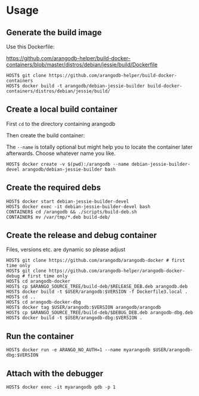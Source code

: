 # Usage

## Generate the build image

Use this Dockerfile:

https://github.com/arangodb-helper/build-docker-containers/blob/master/distros/debian/jessie/build/Dockerfile

```
HOST$ git clone https://github.com/arangodb-helper/build-docker-containers
HOST$ docker build -t arangodb/debian-jessie-builder build-docker-containers/distros/debian/jessie/build/
```

## Create a local build container

First `cd` to the directory containing arangodb

Then create the build container:

The `--name` is totally optional but might help you to locate the container later afterwards.
Choose whatever name you like.

```
HOST$ docker create -v $(pwd):/arangodb --name debian-jessie-builder-devel arangodb/debian-jessie-builder bash
```

## Create the required debs

```
HOST$ docker start debian-jessie-builder-devel
HOST$ docker exec -it debian-jessie-builder-devel bash
CONTAINER$ cd /arangodb && ./scripts/build-deb.sh
CONTAINER$ mv /var/tmp/*.deb build-deb/
```

## Create the release and debug container

Files, versions etc. are dynamic so please adjust

```
HOST$ git clone https://github.com/arangodb/arangodb-docker # first time only
HOST$ git clone https://github.com/arangodb-helper/arangodb-docker-debug # first time only
HOST$ cd arangodb-docker
HOST$ cp $ARANGO_SOURCE_TREE/build-deb/$RELEASE_DEB.deb arangodb.deb
HOST$ docker build -t $USER/arangodb:$VERSION -f Dockerfile3.local .
HOST$ cd ..
HOST$ cd arangodb-docker-dbg
HOST$ docker tag $USER/arangodb:$VERSION arangodb/arangodb
HOST$ cp $ARANGO_SOURCE_TREE/build-deb/$DEBUG_DEB.deb arangodb-dbg.deb
HOST$ docker build -t $USER/arangodb-dbg:$VERSION .
```

## Run the container

```
HOST$ docker run -e ARANGO_NO_AUTH=1 --name myarangodb $USER/arangodb-dbg:$VERSION
```

## Attach with the debugger

```
HOST$ docker exec -it myarangodb gdb -p 1
```
